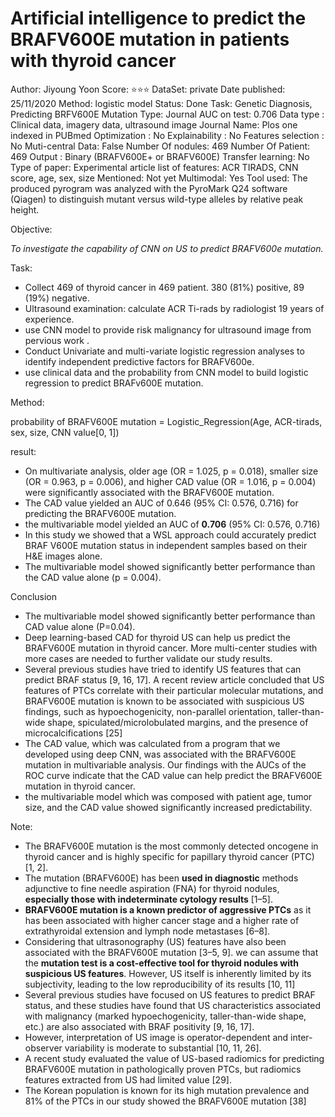 # Artificial intelligence to predict the BRAFV600E mutation in patients with thyroid cancer

Author: Jiyoung Yoon
Score: ⭐️⭐️⭐️
DataSet: private
Date published: 25/11/2020
Method: logistic model
Status: Done
Task: Genetic Diagnosis, Predicting BRFV600E Mutation
Type: Journal
AUC on test: 0.706
Data type : Clinical data, imagery data, ultrasound image
Journal Name: Plos one indexed in PUBmed
Optimization : No
Explainability : No
Features selection : No
Muti-central Data: False
Number Of nodules: 469
Number Of Patient: 469
Output : Binary (BRAFV600E+ or BRAFV600E)
Transfer learning: No
Type of paper: Experimental article
list of features: ACR TIRADS, CNN score, age, sex, size
Mentioned: Not yet
Multimodal: Yes
Tool used: The produced pyrogram was analyzed with the PyroMark Q24 software (Qiagen) to distinguish mutant versus wild-type alleles by relative peak height.

Objective:

*To investigate the capability of CNN on US to predict BRAFV600e mutation.* 

Task:

- Collect 469 of thyroid cancer in 469 patient. 380 (81%) positive, 89 (19%) negative.
- Ultrasound examination: calculate ACR Ti-rads by radiologist 19 years of experience.
- use CNN model to provide risk malignancy for ultrasound image from pervious work .
- Conduct Univariate and multi-variate logistic regression analyses to identify independent predictive factors for BRAFV600e.
- use clinical data  and the probability from CNN model to build logistic regression to predict BRAFv600E mutation.

Method:

probability of BRAFV600E mutation = Logistic_Regression(Age, ACR-tirads, sex, size, CNN value[0, 1])

result:

- On multivariate analysis, older age (OR = 1.025, p = 0.018), smaller size (OR = 0.963, p = 0.006), and higher CAD value (OR = 1.016, p = 0.004) were significantly associated with the BRAFV600E mutation.
- The CAD value yielded an AUC of 0.646 (95% CI: 0.576, 0.716) for predicting the BRAFV600E mutation.
- the multivariable model yielded an AUC of **0.706** (95% CI: 0.576, 0.716)
- In this study we showed that a WSL approach could accurately predict BRAF V600E mutation status in independent samples based on their H&E images alone.
- The multivariable model showed significantly better performance than the CAD value alone (p = 0.004).

Conclusion

- The multivariable model showed significantly better performance than CAD value alone (P=0.04).
- Deep learning-based CAD for thyroid US can help us predict the BRAFV600E mutation in thyroid cancer. More multi-center studies with more cases are needed to further validate our study results.
- Several previous studies have tried to identify US features that can predict BRAF status [9,
16, 17]. A recent review article concluded that US features of PTCs correlate with their particular molecular mutations, and BRAFV600E mutation is known to be associated with suspicious US findings, such as hypoechogenicity, non-parallel orientation, taller-than-wide shape, spiculated/microlobulated margins, and the presence of microcalcifications [25]
- The CAD value, which was calculated from a program that we developed using deep CNN, was associated with the BRAFV600E mutation in multivariable analysis. Our findings with the AUCs of the ROC curve indicate that the CAD value can help predict the BRAFV600E mutation in thyroid cancer.
- the multivariable model which was composed with patient age, tumor size, and the CAD value showed significantly increased predictability.

Note:

- The BRAFV600E mutation is the most commonly detected oncogene in thyroid cancer and is
highly specific for papillary thyroid cancer (PTC) [1, 2].
- The mutation (BRAFV600E) has been **used in diagnostic** methods adjunctive to fine needle aspiration (FNA) for thyroid nodules, **especially those with indeterminate cytology results** [1–5].
- **BRAFV600E mutation is a known predictor of aggressive PTCs** as it has been associated with higher cancer stage and a higher rate of extrathyroidal extension and lymph node metastases [6–8].
- Considering that ultrasonography (US) features have also been associated with the BRAFV600E mutation [3–5, 9]. we can assume that the **mutation test is a cost-effective tool for thyroid nodules with suspicious US features**. However, US itself is inherently limited by its subjectivity, leading to the low reproducibility of its results [10, 11]
- Several previous studies have focused on US features to predict BRAF status, and these
studies have found that US characteristics associated with malignancy (marked hypoechogenicity, taller-than-wide shape, etc.) are also associated with BRAF positivity [9, 16, 17].
- However, interpretation of US image is operator-dependent and inter-observer variability is moderate to substantial [10, 11, 26].
- A recent study evaluated the value of US-based radiomics for predicting BRAFV600E mutation in pathologically proven PTCs, but radiomics features extracted from US had limited value [29].
- The Korean population is known for its high mutation prevalence and 81% of the PTCs in our study showed the BRAFV600E mutation [38]